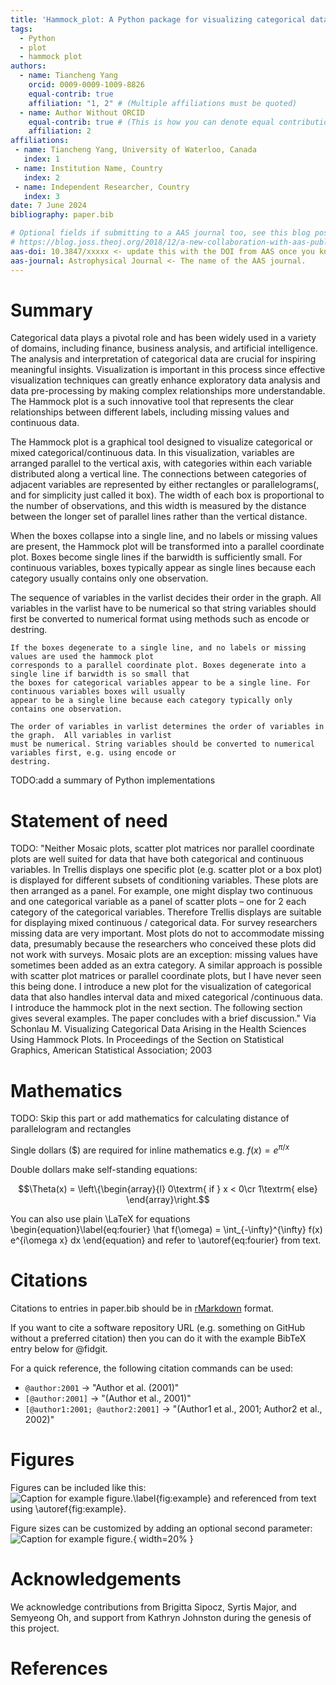 ```yaml
---
title: 'Hammock_plot: A Python package for visualizing categorical data'
tags:
  - Python
  - plot
  - hammock plot
authors:
  - name: Tiancheng Yang
    orcid: 0009-0009-1009-8826
    equal-contrib: true
    affiliation: "1, 2" # (Multiple affiliations must be quoted)
  - name: Author Without ORCID
    equal-contrib: true # (This is how you can denote equal contributions between multiple authors)
    affiliation: 2
affiliations:
 - name: Tiancheng Yang, University of Waterloo, Canada
   index: 1
 - name: Institution Name, Country
   index: 2
 - name: Independent Researcher, Country
   index: 3
date: 7 June 2024
bibliography: paper.bib

# Optional fields if submitting to a AAS journal too, see this blog post:
# https://blog.joss.theoj.org/2018/12/a-new-collaboration-with-aas-publishing
aas-doi: 10.3847/xxxxx <- update this with the DOI from AAS once you know it.
aas-journal: Astrophysical Journal <- The name of the AAS journal.
---
```


# Summary

Categorical data plays a pivotal role and has been widely used in a variety of domains, including finance, business analysis, and artificial intelligence. The analysis and interpretation of categorical data are crucial for inspiring meaningful insights. Visualization is important in this process since effective visualization techniques can greatly enhance exploratory data analysis and data pre-processing by making complex relationships more understandable. The Hammock plot is a such innovative tool that represents the clear relationships between different labels, including missing values and continuous data. 

The Hammock plot is a graphical tool designed to visualize categorical or mixed categorical/continuous data. In this visualization, variables are arranged parallel to the vertical axis, with categories within each variable distributed along a vertical line. The connections between categories of adjacent variables are represented by either rectangles or parallelograms(, and for simplicity just called it box). The width of each box is proportional to the number of observations, and this width is measured by the distance between the longer set of parallel lines rather than the vertical distance.

When the boxes collapse into a single line, and no labels or missing values are present, the Hammock plot will be transformed into a parallel coordinate plot. Boxes become single lines if the barwidth is sufficiently small. For continuous variables, boxes typically appear as single lines because each category usually contains only one observation.

The sequence of variables in the varlist decides their order in the graph. All variables in the varlist have to be numerical so that string variables should first be converted to numerical format using methods such as encode or destring.

```
If the boxes degenerate to a single line, and no labels or missing values are used the hammock plot
corresponds to a parallel coordinate plot. Boxes degenerate into a single line if barwidth is so small that
the boxes for categorical variables appear to be a single line. For continuous variables boxes will usually
appear to be a single line because each category typically only contains one observation.

The order of variables in varlist determines the order of variables in the graph.  All variables in varlist
must be numerical. String variables should be converted to numerical variables first, e.g. using encode or
destring.
```



TODO:add a summary of Python implementations

# Statement of need

TODO: "Neither Mosaic plots, scatter plot matrices nor parallel coordinate plots are well
suited for data that have both categorical and continuous variables. In Trellis displays one
specific plot (e.g. scatter plot or a box plot) is displayed for different subsets of
conditioning variables. These plots are then arranged as a panel. For example, one might
display two continuous and one categorical variable as a panel of scatter plots – one for
2
each category of the categorical variables. Therefore Trellis displays are suitable for
displaying mixed continuous / categorical data.
For survey researchers missing data are very important. Most plots do not to
accommodate missing data, presumably because the researchers who conceived these
plots did not work with surveys. Mosaic plots are an exception: missing values have
sometimes been added as an extra category. A similar approach is possible with scatter
plot matrices or parallel coordinate plots, but I have never seen this being done.
I introduce a new plot for the visualization of categorical data that also handles
interval data and mixed categorical /continuous data. I introduce the hammock plot in the
next section. The following section gives several examples. The paper concludes with a
brief discussion." Via Schonlau M. Visualizing Categorical Data Arising in the Health Sciences Using Hammock Plots. In Proceedings of the Section on Statistical Graphics, American Statistical Association; 2003

# Mathematics

TODO: Skip this part or add mathematics for calculating distance of parallelogram and rectangles

Single dollars ($) are required for inline mathematics e.g. $f(x) = e^{\pi/x}$

Double dollars make self-standing equations:

$$\Theta(x) = \left\{\begin{array}{l}
0\textrm{ if } x < 0\cr
1\textrm{ else}
\end{array}\right.$$

You can also use plain \LaTeX for equations
\begin{equation}\label{eq:fourier}
\hat f(\omega) = \int_{-\infty}^{\infty} f(x) e^{i\omega x} dx
\end{equation}
and refer to \autoref{eq:fourier} from text.

# Citations

Citations to entries in paper.bib should be in
[rMarkdown](http://rmarkdown.rstudio.com/authoring_bibliographies_and_citations.html)
format.

If you want to cite a software repository URL (e.g. something on GitHub without a preferred
citation) then you can do it with the example BibTeX entry below for @fidgit.

For a quick reference, the following citation commands can be used:
- `@author:2001`  ->  "Author et al. (2001)"
- `[@author:2001]` -> "(Author et al., 2001)"
- `[@author1:2001; @author2:2001]` -> "(Author1 et al., 2001; Author2 et al., 2002)"

# Figures

Figures can be included like this:
![Caption for example figure.\label{fig:example}](figure.png)
and referenced from text using \autoref{fig:example}.

Figure sizes can be customized by adding an optional second parameter:
![Caption for example figure.](figure.png){ width=20% }

# Acknowledgements

We acknowledge contributions from Brigitta Sipocz, Syrtis Major, and Semyeong
Oh, and support from Kathryn Johnston during the genesis of this project.

# References
